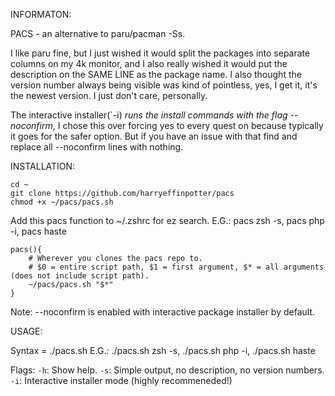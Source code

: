 INFORMATON:

PACS - an alternative to paru/pacman -Ss.

I like paru fine, but I just wished it would split the packages into separate columns on my 4k monitor, and I also really wished it would put the description on the SAME LINE as the package name. I also thought the version number always being visible was kind of pointless, yes, I get it, it's the newest version. I just don't care, personally. 

The interactive installer(`-i) *runs the install commands with the flag --noconfirm*, I chose this over forcing yes to every quest on because typically it goes for the safer option. But if you have an issue with that find and replace all --noconfirm lines with nothing.


INSTALLATION:
```
cd ~
git clone https://github.com/harryeffinpotter/pacs
chmod +x ~/pacs/pacs.sh
```

Add this pacs function to ~/.zshrc for ez search.
E.G.: pacs zsh -s, pacs php -i, pacs haste
```
pacs(){
    # Wherever you clones the pacs repo to.
    # $0 = entire script path, $1 = first argument, $* = all arguments (does not include script path).
    ~/pacs/pacs.sh "$*"
}
```

Note:
--noconfirm is enabled with interactive package installer by default.



USAGE:

Syntax = ./pacs.sh <partial package name> <flags>
E.G.: ./pacs.sh zsh -s, ./pacs.sh php -i, ./pacs.sh haste
    
Flags:
`-h`: Show help.
`-s`: Simple output, no description, no version numbers.
`-i`: Interactive installer mode (highly recommeneded!)
